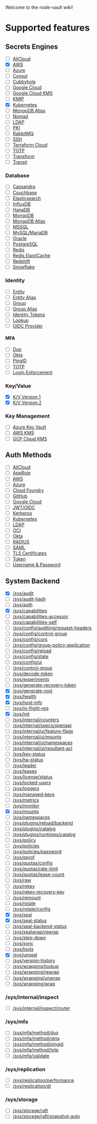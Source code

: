 Welcome to the node-vault wiki!

# Supported features

## Secrets Engines

- [ ] [AliCloud](https://developer.hashicorp.com/vault/api-docs/secret/alicloud)
- [x] [AWS](https://developer.hashicorp.com/vault/api-docs/secret/aws)
- [ ] [Azure](https://developer.hashicorp.com/vault/api-docs/secret/azure)
- [ ] [Consul](https://developer.hashicorp.com/vault/api-docs/secret/consul)
- [ ] [Cubbyhole](https://developer.hashicorp.com/vault/api-docs/secret/cubbyhole)
- [ ] [Google Cloud](https://developer.hashicorp.com/vault/api-docs/secret/gcp)
- [ ] [Google Cloud KMS](https://developer.hashicorp.com/vault/api-docs/secret/gcpkms)
- [ ] [KMIP](https://developer.hashicorp.com/vault/api-docs/secret/kmip)
- [x] [Kubernetes](https://developer.hashicorp.com/vault/api-docs/secret/kubernetes)
- [ ] [MongoDB Atlas](https://developer.hashicorp.com/vault/api-docs/secret/mongodbatlas)
- [ ] [Nomad](https://developer.hashicorp.com/vault/api-docs/secret/nomad)
- [ ] [LDAP](https://developer.hashicorp.com/vault/api-docs/secret/ldap)
- [ ] [PKI](https://developer.hashicorp.com/vault/api-docs/secret/pki)
- [ ] [RabbitMQ](https://developer.hashicorp.com/vault/api-docs/secret/rabbitmq)
- [ ] [SSH](https://developer.hashicorp.com/vault/api-docs/secret/ssh)
- [ ] [Terraform Cloud](https://developer.hashicorp.com/vault/api-docs/secret/terraform)
- [ ] [TOTP](https://developer.hashicorp.com/vault/api-docs/secret/totp)
- [ ] [Transform](https://developer.hashicorp.com/vault/api-docs/secret/transform)
- [ ] [Transit](https://developer.hashicorp.com/vault/api-docs/secret/transit)

### Database

- [ ] [Cassandra](https://developer.hashicorp.com/vault/api-docs/secret/databases/cassandra)
- [ ] [Couchbase](https://developer.hashicorp.com/vault/api-docs/secret/databases/couchbase)
- [ ] [Elasticsearch](https://developer.hashicorp.com/vault/api-docs/secret/databases/elasticdb)
- [ ] [InfluxDB](https://developer.hashicorp.com/vault/api-docs/secret/databases/influxdb)
- [ ] [HanaDB](https://developer.hashicorp.com/vault/api-docs/secret/databases/hanadb)
- [ ] [MongoDB](https://developer.hashicorp.com/vault/api-docs/secret/databases/mongodb)
- [ ] [MongoDB Atlas](https://developer.hashicorp.com/vault/api-docs/secret/databases/mongodbatlas)
- [ ] [MSSQL](https://developer.hashicorp.com/vault/api-docs/secret/databases/mssql)
- [ ] [MySQL/MariaDB](https://developer.hashicorp.com/vault/api-docs/secret/databases/mysql-maria)
- [ ] [Oracle](https://developer.hashicorp.com/vault/api-docs/secret/databases/oracle)
- [ ] [PostgreSQL](https://developer.hashicorp.com/vault/api-docs/secret/databases/postgresql)
- [ ] [Redis](https://developer.hashicorp.com/vault/api-docs/secret/databases/redis)
- [ ] [Redis ElastiCache](https://developer.hashicorp.com/vault/api-docs/secret/databases/rediselasticache)
- [ ] [Redshift](https://developer.hashicorp.com/vault/api-docs/secret/databases/redshift)
- [ ] [Snowflake](https://developer.hashicorp.com/vault/api-docs/secret/databases/snowflake)

### Identity

- [ ] [Entity](https://developer.hashicorp.com/vault/api-docs/secret/identity/entity)
- [ ] [Entity Alias](https://developer.hashicorp.com/vault/api-docs/secret/identity/entity-alias)
- [ ] [Group](https://developer.hashicorp.com/vault/api-docs/secret/identity/group)
- [ ] [Group Alias](https://developer.hashicorp.com/vault/api-docs/secret/identity/group-alias)
- [ ] [Identity Tokens](https://developer.hashicorp.com/vault/api-docs/secret/identity/tokens)
- [ ] [Lookup](https://developer.hashicorp.com/vault/api-docs/secret/identity/lookup)
- [ ] [OIDC Provider](https://developer.hashicorp.com/vault/api-docs/secret/identity/oidc-provider)

#### MFA

- [ ] [Duo](https://developer.hashicorp.com/vault/api-docs/secret/identity/mfa/duo)
- [ ] [Okta](https://developer.hashicorp.com/vault/api-docs/secret/identity/mfa/okta)
- [ ] [PingID](https://developer.hashicorp.com/vault/api-docs/secret/identity/mfa/pingid)
- [ ] [TOTP](https://developer.hashicorp.com/vault/api-docs/secret/identity/mfa/totp)
- [ ] [Login Enforcement](https://developer.hashicorp.com/vault/api-docs/secret/identity/mfa/login-enforcement)

### Key/Value

- [x] [K/V Version 1](https://developer.hashicorp.com/vault/api-docs/secret/kv/kv-v1)
- [x] [K/V Version 2](https://developer.hashicorp.com/vault/api-docs/secret/kv/kv-v2)

### Key Management

- [ ] [Azure Key Vault](https://developer.hashicorp.com/vault/api-docs/secret/key-management/azurekeyvault)
- [ ] [AWS KMS](https://developer.hashicorp.com/vault/api-docs/secret/key-management/awskms)
- [ ] [GCP Cloud KMS](https://developer.hashicorp.com/vault/api-docs/secret/key-management/gcpkms)

## Auth Methods

- [ ] [AliCloud](https://developer.hashicorp.com/vault/api-docs/auth/alicloud)
- [ ] [AppRole](https://developer.hashicorp.com/vault/api-docs/auth/approle)
- [ ] [AWS](https://developer.hashicorp.com/vault/api-docs/auth/aws)
- [ ] [Azure](https://developer.hashicorp.com/vault/api-docs/auth/azure)
- [ ] [Cloud Foundry](https://developer.hashicorp.com/vault/api-docs/auth/cf)
- [ ] [GitHub](https://developer.hashicorp.com/vault/api-docs/auth/github)
- [ ] [Google Cloud](https://developer.hashicorp.com/vault/api-docs/auth/gcp)
- [ ] [JWT/OIDC](https://developer.hashicorp.com/vault/api-docs/auth/jwt)
- [ ] [Kerberos](https://developer.hashicorp.com/vault/api-docs/auth/kerberos)
- [ ] [Kubernetes](https://developer.hashicorp.com/vault/api-docs/auth/kubernetes)
- [ ] [LDAP](https://developer.hashicorp.com/vault/api-docs/auth/ldap)
- [ ] [OCI](https://developer.hashicorp.com/vault/api-docs/auth/oci)
- [ ] [Okta](https://developer.hashicorp.com/vault/api-docs/auth/okta)
- [ ] [RADIUS](https://developer.hashicorp.com/vault/api-docs/auth/radius)
- [ ] [SAML](https://developer.hashicorp.com/vault/api-docs/auth/saml)
- [ ] [TLS Certificates](https://developer.hashicorp.com/vault/api-docs/auth/cert)
- [ ] [Token](https://developer.hashicorp.com/vault/api-docs/auth/token)
- [ ] [Username & Password](https://developer.hashicorp.com/vault/api-docs/auth/userpass)

## System Backend

- [x] [/sys/audit](https://developer.hashicorp.com/vault/api-docs/system/audit)
- [ ] [/sys/audit-hash](https://developer.hashicorp.com/vault/api-docs/system/audit-hash)
- [ ] [/sys/auth](https://developer.hashicorp.com/vault/api-docs/system/auth)
- [x] [/sys/capabilities](https://developer.hashicorp.com/vault/api-docs/system/capabilities)
- [ ] [/sys/capabilities-accessor](https://developer.hashicorp.com/vault/api-docs/system/capabilities-accessor)
- [ ] [/sys/capabilities-self](https://developer.hashicorp.com/vault/api-docs/system/capabilities-self)
- [ ] [/sys/config/auditing/request-headers](https://developer.hashicorp.com/vault/api-docs/system/config-auditing)
- [ ] [/sys/config/control-group](https://developer.hashicorp.com/vault/api-docs/system/config-control-group)
- [ ] [/sys/config/cors](https://developer.hashicorp.com/vault/api-docs/system/config-cors)
- [ ] [/sys/config/group-policy-application](https://developer.hashicorp.com/vault/api-docs/system/config-group-policy-application)
- [ ] [/sys/config/reload](https://developer.hashicorp.com/vault/api-docs/system/config-reload)
- [ ] [/sys/config/state](https://developer.hashicorp.com/vault/api-docs/system/config-state)
- [ ] [/sys/config/ui](https://developer.hashicorp.com/vault/api-docs/system/config-ui)
- [ ] [/sys/control-group](https://developer.hashicorp.com/vault/api-docs/system/control-group)
- [ ] [/sys/decode-token](https://developer.hashicorp.com/vault/api-docs/system/decode-token)
- [ ] [/sys/experiments](https://developer.hashicorp.com/vault/api-docs/system/experiments)
- [ ] [/sys/generate-recovery-token](https://developer.hashicorp.com/vault/api-docs/system/generate-recovery-token)
- [x] [/sys/generate-root](https://developer.hashicorp.com/vault/api-docs/system/generate-root)
- [x] [/sys/health](https://developer.hashicorp.com/vault/api-docs/system/health)
- [x] [/sys/host-info](https://developer.hashicorp.com/vault/api-docs/system/host-info)
- [ ] [/sys/in-flight-req](https://developer.hashicorp.com/vault/api-docs/system/in-flight-req)
- [x] [/sys/init](https://developer.hashicorp.com/vault/api-docs/system/init)
- [ ] [/sys/internal/counters](https://developer.hashicorp.com/vault/api-docs/system/internal-counters)
- [ ] [/sys/internal/specs/openapi](https://developer.hashicorp.com/vault/api-docs/system/internal-specs-openapi)
- [ ] [/sys/internal/ui/feature-flags](https://developer.hashicorp.com/vault/api-docs/system/internal-ui-feature)
- [ ] [/sys/internal/ui/mounts](https://developer.hashicorp.com/vault/api-docs/system/internal-ui-mounts)
- [ ] [/sys/internal/ui/namespaces](https://developer.hashicorp.com/vault/api-docs/system/internal-ui-namespaces)
- [ ] [/sys/internal/ui/resultant-acl](https://developer.hashicorp.com/vault/api-docs/system/internal-ui-resultant-acl)
- [ ] [/sys/key-status](https://developer.hashicorp.com/vault/api-docs/system/key-status)
- [ ] [/sys/ha-status](https://developer.hashicorp.com/vault/api-docs/system/ha-status)
- [ ] [/sys/leader](https://developer.hashicorp.com/vault/api-docs/system/leader)
- [ ] [/sys/leases](https://developer.hashicorp.com/vault/api-docs/system/leases)
- [ ] [/sys/license/status](https://developer.hashicorp.com/vault/api-docs/system/license)
- [ ] [/sys/locked-users](https://developer.hashicorp.com/vault/api-docs/system/user-lockout)
- [ ] [/sys/loggers](https://developer.hashicorp.com/vault/api-docs/system/loggers)
- [ ] [/sys/managed-keys](https://developer.hashicorp.com/vault/api-docs/system/managed-keys)
- [ ] [/sys/metrics](https://developer.hashicorp.com/vault/api-docs/system/metrics)
- [ ] [/sys/monitor](https://developer.hashicorp.com/vault/api-docs/system/monitor)
- [x] [/sys/mounts](https://developer.hashicorp.com/vault/api-docs/system/mounts)
- [ ] [/sys/namespaces](https://developer.hashicorp.com/vault/api-docs/system/namespaces)
- [ ] [/sys/plugins/reload/backend](https://developer.hashicorp.com/vault/api-docs/system/plugins-reload-backend)
- [ ] [/sys/plugins/catalog](https://developer.hashicorp.com/vault/api-docs/system/plugins-catalog)
- [ ] [/sys/plugins/runtimes/catalog](https://developer.hashicorp.com/vault/api-docs/system/plugins-runtimes-catalog)
- [ ] [/sys/policy](https://developer.hashicorp.com/vault/api-docs/system/policy)
- [ ] [/sys/policies](https://developer.hashicorp.com/vault/api-docs/system/policies)
- [ ] [/sys/policies/password](https://developer.hashicorp.com/vault/api-docs/system/policies-password)
- [ ] [/sys/pprof](https://developer.hashicorp.com/vault/api-docs/system/pprof)
- [ ] [/sys/quotas/config](https://developer.hashicorp.com/vault/api-docs/system/quotas-config)
- [ ] [/sys/quotas/rate-limit](https://developer.hashicorp.com/vault/api-docs/system/rate-limit-quotas)
- [ ] [/sys/quotas/lease-count](https://developer.hashicorp.com/vault/api-docs/system/lease-count-quotas)
- [ ] [/sys/raw](https://developer.hashicorp.com/vault/api-docs/system/raw)
- [ ] [/sys/rekey](https://developer.hashicorp.com/vault/api-docs/system/rekey)
- [ ] [/sys/rekey-recovery-key](https://developer.hashicorp.com/vault/api-docs/system/rekey-recovery-key)
- [ ] [/sys/remount](https://developer.hashicorp.com/vault/api-docs/system/remount)
- [ ] [/sys/rotate](https://developer.hashicorp.com/vault/api-docs/system/rotate)
- [ ] [/sys/rotate/config](https://developer.hashicorp.com/vault/api-docs/system/rotate-config)
- [x] [/sys/seal](https://developer.hashicorp.com/vault/api-docs/system/seal)
- [x] [/sys/seal-status](https://developer.hashicorp.com/vault/api-docs/system/seal-status)
- [ ] [/sys/seal-backend-status](https://developer.hashicorp.com/vault/api-docs/system/seal-backend-status)
- [ ] [/sys/sealwrap/rewrap](https://developer.hashicorp.com/vault/api-docs/system/sealwrap-rewrap)
- [ ] [/sys/step-down](https://developer.hashicorp.com/vault/api-docs/system/step-down)
- [ ] [/sys/sync](https://developer.hashicorp.com/vault/api-docs/system/secrets-sync)
- [ ] [/sys/tools](https://developer.hashicorp.com/vault/api-docs/system/tools)
- [x] [/sys/unseal](https://developer.hashicorp.com/vault/api-docs/system/unseal)
- [ ] [/sys/version-history](https://developer.hashicorp.com/vault/api-docs/system/version-history)
- [ ] [/sys/wrapping/lookup](https://developer.hashicorp.com/vault/api-docs/system/wrapping-lookup)
- [ ] [/sys/wrapping/rewrap](https://developer.hashicorp.com/vault/api-docs/system/wrapping-rewrap)
- [ ] [/sys/wrapping/unwrap](https://developer.hashicorp.com/vault/api-docs/system/wrapping-unwrap)
- [ ] [/sys/wrapping/wrap](https://developer.hashicorp.com/vault/api-docs/system/wrapping-wrap)

### /sys/internal/inspect

- [ ] [/sys/internal/inspect/router](https://developer.hashicorp.com/vault/api-docs/system/inspect/router)

### /sys/mfa

- [ ] [/sys/mfa/method/duo](https://developer.hashicorp.com/vault/api-docs/system/mfa/duo)
- [ ] [/sys/mfa/method/okta](https://developer.hashicorp.com/vault/api-docs/system/mfa/okta)
- [ ] [/sys/mfa/method/pingid](https://developer.hashicorp.com/vault/api-docs/system/mfa/pingid)
- [ ] [/sys/mfa/method/totp](https://developer.hashicorp.com/vault/api-docs/system/mfa/totp)
- [ ] [/sys/mfa/validate](https://developer.hashicorp.com/vault/api-docs/system/mfa/validate)

### /sys/replication

- [ ] [/sys/replication/performance](https://developer.hashicorp.com/vault/api-docs/system/replication/replication-performance)
- [ ] [/sys/replication/dr](https://developer.hashicorp.com/vault/api-docs/system/replication/replication-dr)

### /sys/storage

- [ ] [/sys/storage/raft](https://developer.hashicorp.com/vault/api-docs/system/storage/raft)
- [ ] [/sys/storage/raft/snapshot-auto](https://developer.hashicorp.com/vault/api-docs/system/storage/raftautosnapshots)
